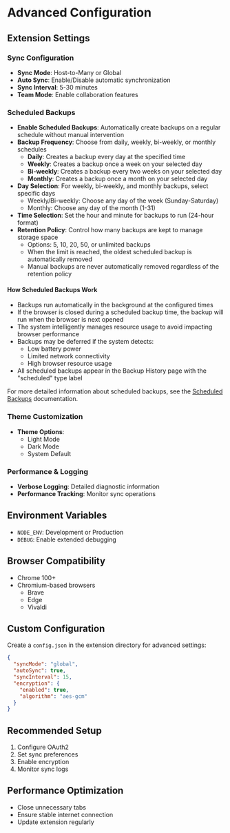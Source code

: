 # Advanced Configuration

## Extension Settings

### Sync Configuration
- **Sync Mode**: Host-to-Many or Global
- **Auto Sync**: Enable/Disable automatic synchronization
- **Sync Interval**: 5-30 minutes
- **Team Mode**: Enable collaboration features

### Scheduled Backups
- **Enable Scheduled Backups**: Automatically create backups on a regular schedule without manual intervention
- **Backup Frequency**: Choose from daily, weekly, bi-weekly, or monthly schedules
  - **Daily**: Creates a backup every day at the specified time
  - **Weekly**: Creates a backup once a week on your selected day
  - **Bi-weekly**: Creates a backup every two weeks on your selected day
  - **Monthly**: Creates a backup once a month on your selected day
- **Day Selection**: For weekly, bi-weekly, and monthly backups, select specific days
  - Weekly/Bi-weekly: Choose any day of the week (Sunday-Saturday)
  - Monthly: Choose any day of the month (1-31)
- **Time Selection**: Set the hour and minute for backups to run (24-hour format)
- **Retention Policy**: Control how many backups are kept to manage storage space
  - Options: 5, 10, 20, 50, or unlimited backups
  - When the limit is reached, the oldest scheduled backup is automatically removed
  - Manual backups are never automatically removed regardless of the retention policy

#### How Scheduled Backups Work
- Backups run automatically in the background at the configured times
- If the browser is closed during a scheduled backup time, the backup will run when the browser is next opened
- The system intelligently manages resource usage to avoid impacting browser performance
- Backups may be deferred if the system detects:
  - Low battery power
  - Limited network connectivity
  - High browser resource usage
- All scheduled backups appear in the Backup History page with the "scheduled" type label

For more detailed information about scheduled backups, see the [Scheduled Backups](Scheduled-Backups.md) documentation.

### Theme Customization
- **Theme Options**: 
  - Light Mode
  - Dark Mode
  - System Default

### Performance & Logging
- **Verbose Logging**: Detailed diagnostic information
- **Performance Tracking**: Monitor sync operations

## Environment Variables
- `NODE_ENV`: Development or Production
- `DEBUG`: Enable extended debugging

## Browser Compatibility
- Chrome 100+
- Chromium-based browsers
  - Brave
  - Edge
  - Vivaldi

## Custom Configuration
Create a `config.json` in the extension directory for advanced settings:

```json
{
  "syncMode": "global",
  "autoSync": true,
  "syncInterval": 15,
  "encryption": {
    "enabled": true,
    "algorithm": "aes-gcm"
  }
}
```

## Recommended Setup
1. Configure OAuth2
2. Set sync preferences
3. Enable encryption
4. Monitor sync logs

## Performance Optimization
- Close unnecessary tabs
- Ensure stable internet connection
- Update extension regularly
